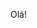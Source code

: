 Olá!
<!-- ![EduardoPaz01's stats](https://github-readme-stats.vercel.app/api?username=EduardoPaz01&theme=gotham&show_icons=true)
